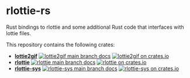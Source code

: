 # rlottie-rs

Rust bindings to rlottie and some additional Rust code that interfaces with lottie files.

This repository contains the following crates:

 - [**lottie2gif**](lottie2gif/README.md)
   [![lottie2gif main branch docs](https://img.shields.io/badge/docs-main-blue.svg)](https://msrd0.github.io/rlottie-rs/doc/lottie2gif/index.html)
   [![lottie2gif on crates.io](https://img.shields.io/crates/v/lottie2gif.svg)](https://crates.io/crates/lottie2gif)
 - [**rlottie**](rlottie/README.md)
   [![rlottie main branch docs](https://img.shields.io/badge/docs-main-blue.svg)](https://msrd0.github.io/rlottie-rs/doc/rlottie/index.html)
   [![rlottie on crates.io](https://img.shields.io/crates/v/rlottie.svg)](https://crates.io/crates/rlottie)
 - [**rlottie-sys**](rlottie-sys/README.md)
   [![rlottie-sys main branch docs](https://img.shields.io/badge/docs-main-blue.svg)](https://msrd0.github.io/rlottie-rs/doc/rlottie-sys/index.html)
   [![rlottie-sys on crates.io](https://img.shields.io/crates/v/rlottie-sys.svg)](https://crates.io/crates/rlottie-sys)
